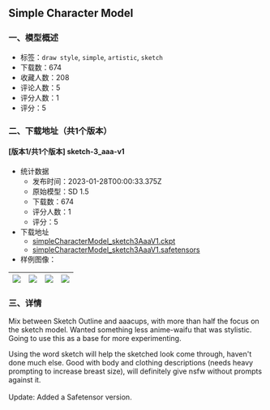 ## Simple Character Model
### 一、模型概述

- 标签：`draw style`, `simple`, `artistic`, `sketch`
- 下载数：674
- 收藏人数：208
- 评论人数：5
- 评分人数：1
- 评分：5

### 二、下载地址（共1个版本）

#### [版本1/共1个版本] sketch-3_aaa-v1

- 统计数据
  - 发布时间：2023-01-28T00:00:33.375Z
  - 原始模型：SD 1.5
  - 下载数：674
  - 评分人数：1
  - 评分：5
- 下载地址
  - [simpleCharacterModel_sketch3AaaV1.ckpt](https://civitai.com/api/download/models/6036?type=Model&format=PickleTensor&size=full&fp=fp16)
  - [simpleCharacterModel_sketch3AaaV1.safetensors](https://civitai.com/api/download/models/6036)
- 样例图像：

| <img src="https://image.civitai.com/xG1nkqKTMzGDvpLrqFT7WA/c18a005d-fbbd-41a3-afe2-e700a8379b00/width=450/51819.jpeg" /> | <img src="https://image.civitai.com/xG1nkqKTMzGDvpLrqFT7WA/429cebce-5a41-4467-37d9-4500b5ef6d00/width=450/51828.jpeg" /> | <img src="https://image.civitai.com/xG1nkqKTMzGDvpLrqFT7WA/10ea3680-d092-415e-116a-c5cc28562d00/width=450/51827.jpeg" /> | <img src="https://image.civitai.com/xG1nkqKTMzGDvpLrqFT7WA/d533c527-3265-4fa8-39f4-341475407d00/width=450/51826.jpeg" /> |
| ---- | ---- | ---- | ---- |


### 三、详情
<p>Mix between Sketch Outline and aaacups, with more than half the focus on the sketch model. Wanted something less anime-waifu that was stylistic. Going to use this as a base for more experimenting. <br /></p><p>Using the word sketch will help the sketched look come through, haven't done much else. Good with body and clothing descriptions (needs heavy prompting to increase breast size), will definitely give nsfw without prompts against it.<br /><br />Update: Added a Safetensor version. </p>